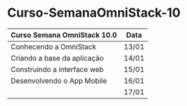 # Curso-SemanaOmniStack-10
  
  
| Curso Semana OmniStack 10.0 | Data |
|---|---|
| Conhecendo a OmniStack | 13/01 |
| Criando a base da aplicação | 14/01 |
| Construindo a interface web  | 15/01 |
| Desenvolvendo o App Mobile | 16/01 |
|   | 17/01 |
